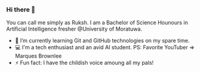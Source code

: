 ### Hi there 👋

You can call me simply as Ruksh.
I am a Bachelor of Science Hounours in Artificial Intelligence fresher @University of Moratuwa.
- 📖 I’m currently learning Git and GitHub technologies on my spare time.
- 💻 I'm a tech enthusiast and an avid AI student. PS: Favorite YouTuber => Marques Brownlee
- ⚡ Fun fact: I have the childish voice amoung all my pals!

